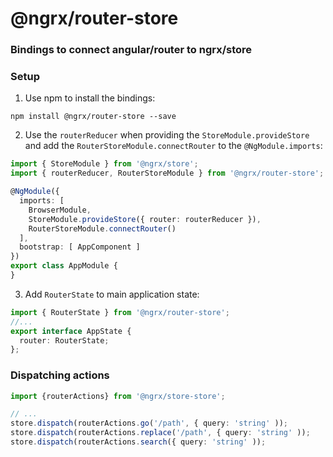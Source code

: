 # @ngrx/router-store
### Bindings to connect angular/router to ngrx/store


### Setup

1. Use npm to install the bindings:
  ```
  npm install @ngrx/router-store --save
  ```

2. Use the `routerReducer` when providing the `StoreModule.provideStore` and add the `RouterStoreModule.connectRouter` to the `@NgModule.imports`:

  ```ts
  import { StoreModule } from '@ngrx/store';
  import { routerReducer, RouterStoreModule } from '@ngrx/router-store';

  @NgModule({
    imports: [
      BrowserModule,
      StoreModule.provideStore({ router: routerReducer }),
      RouterStoreModule.connectRouter()
    ],
    bootstrap: [ AppComponent ]
  })
  export class AppModule {
  }
  ```

3. Add `RouterState` to main application state:

  ```ts
  import { RouterState } from '@ngrx/router-store';
  //...
  export interface AppState {
    router: RouterState;
  };
  ```

### Dispatching actions

```ts
import {routerActions} from '@ngrx/store-store';

// ...
store.dispatch(routerActions.go('/path', { query: 'string' ));
store.dispatch(routerActions.replace('/path', { query: 'string' ));
store.dispatch(routerActions.search({ query: 'string' ));
```

